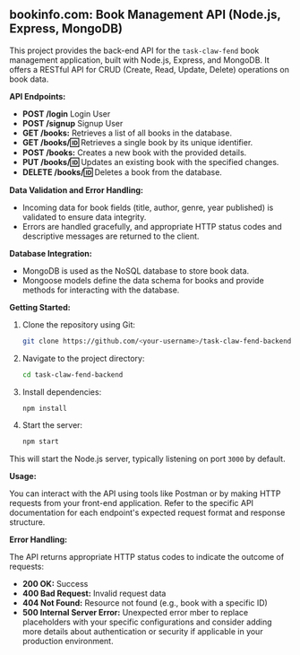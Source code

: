 ## bookinfo.com: Book Management API (Node.js, Express, MongoDB)

This project provides the back-end API for the `task-claw-fend` book management application, built with Node.js, Express, and MongoDB. It offers a RESTful API for CRUD (Create, Read, Update, Delete) operations on book data.

**API Endpoints:**
* **POST /login** Login User
* **POST /signup** Signup User
* **GET /books:** Retrieves a list of all books in the database.
* **GET /books/:id:** Retrieves a single book by its unique identifier.
* **POST /books:** Creates a new book with the provided details.
* **PUT /books/:id:** Updates an existing book with the specified changes.
* **DELETE /books/:id:** Deletes a book from the database.

**Data Validation and Error Handling:**

* Incoming data for book fields (title, author, genre, year published) is validated to ensure data integrity.
* Errors are handled gracefully, and appropriate HTTP status codes and descriptive messages are returned to the client.

**Database Integration:**

* MongoDB is used as the NoSQL database to store book data.
* Mongoose models define the data schema for books and provide methods for interacting with the database.

**Getting Started:**

1. Clone the repository using Git:

   ```bash
   git clone https://github.com/<your-username>/task-claw-fend-backend.git
   ```

2. Navigate to the project directory:

   ```bash
   cd task-claw-fend-backend
   ```

3. Install dependencies:

   ```bash
   npm install
   ```
   
5. Start the server:

   ```bash
   npm start
   ```

This will start the Node.js server, typically listening on port `3000` by default.

**Usage:**

You can interact with the API using tools like Postman or by making HTTP requests from your front-end application. Refer to the specific API documentation for each endpoint's expected request format and response structure.

**Error Handling:**

The API returns appropriate HTTP status codes to indicate the outcome of requests:

* **200 OK:** Success
* **400 Bad Request:** Invalid request data
* **404 Not Found:** Resource not found (e.g., book with a specific ID)
* **500 Internal Server Error:** Unexpected error
mber to replace placeholders with your specific configurations and consider adding more details about authentication or security if applicable in your production environment.
